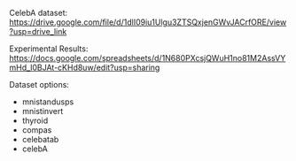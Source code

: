 CelebA dataset: https://drive.google.com/file/d/1dlI09iu1Ulgu3ZTSQxjenGWvJACrfORE/view?usp=drive_link


Experimental Results: https://docs.google.com/spreadsheets/d/1N680PXcsjQWuH1no81M2AssVYmHd_l0BJAt-cKHd8uw/edit?usp=sharing


Dataset options:
- mnistandusps
- mnistinvert
- thyroid
- compas
- celebatab
- celebA

